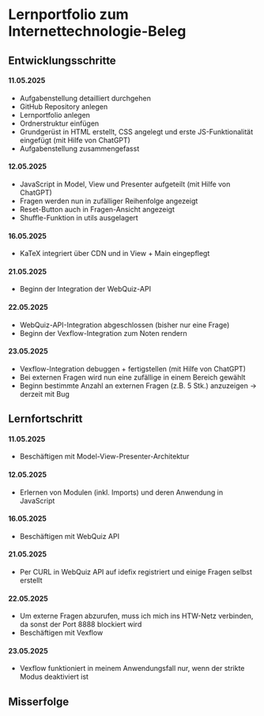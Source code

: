 # Lernportfolio zum Internettechnologie-Beleg

## Entwicklungsschritte

#### 11.05.2025
- Aufgabenstellung detailliert durchgehen
- GitHub Repository anlegen
- Lernportfolio anlegen
- Ordnerstruktur einfügen
- Grundgerüst in HTML erstellt, CSS angelegt und erste JS-Funktionalität eingefügt (mit Hilfe von ChatGPT)
- Aufgabenstellung zusammengefasst

#### 12.05.2025
- JavaScript in Model, View und Presenter aufgeteilt (mit Hilfe von ChatGPT)
- Fragen werden nun in zufälliger Reihenfolge angezeigt
- Reset-Button auch in Fragen-Ansicht angezeigt
- Shuffle-Funktion in utils ausgelagert

#### 16.05.2025
- KaTeX integriert über CDN und in View + Main eingepflegt

#### 21.05.2025
- Beginn der Integration der WebQuiz-API

#### 22.05.2025
- WebQuiz-API-Integration abgeschlossen (bisher nur eine Frage)
- Beginn der Vexflow-Integration zum Noten rendern

#### 23.05.2025 
- Vexflow-Integration debuggen + fertigstellen (mit Hilfe von ChatGPT)
- Bei externen Fragen wird nun eine zufällige in einem Bereich gewählt
- Beginn bestimmte Anzahl an externen Fragen (z.B. 5 Stk.) anzuzeigen -> derzeit mit Bug


## Lernfortschritt

#### 11.05.2025
- Beschäftigen mit Model-View-Presenter-Architektur

#### 12.05.2025
- Erlernen von Modulen (inkl. Imports) und deren Anwendung in JavaScript

#### 16.05.2025
- Beschäftigen mit WebQuiz API

#### 21.05.2025
- Per CURL in WebQuiz API auf idefix registriert und einige Fragen selbst erstellt

#### 22.05.2025
- Um externe Fragen abzurufen, muss ich mich ins HTW-Netz verbinden, da sonst der Port 8888 blockiert wird
- Beschäftigen mit Vexflow

#### 23.05.2025
- Vexflow funktioniert in meinem Anwendungsfall nur, wenn der strikte Modus deaktiviert ist

## Misserfolge

